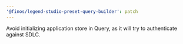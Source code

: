 ```yaml
---
'@finos/legend-studio-preset-query-builder': patch
---
```


Avoid initializing application store in Query, as it will try to authenticate against SDLC.

